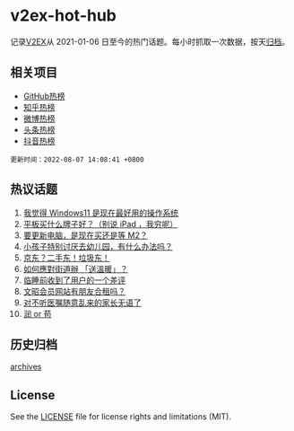 # v2ex-hot-hub

 记录[V2EX](https://www.v2ex.com/)从 2021-01-06 日至今的热门话题。每小时抓取一次数据，按天[归档](archives)。
 
 ## 相关项目

- [GitHub热榜](https://github.com/snaildev/github-hot-hub)
- [知乎热榜](https://github.com/snaildev/zhihu-hot-hub)
- [微博热榜](https://github.com/snaildev/weibo-hot-hub)
- [头条热榜](https://github.com/snaildev/toutiao-hot-hub)
- [抖音热榜](https://github.com/snaildev/douyin-hot-hub)


 `更新时间：2022-08-07 14:08:41 +0800`

## 热议话题

1. [我觉得 Windows11 是现在最好用的操作系统](https://www.v2ex.com/t/871109)
1. [平板买什么牌子好？（别说 iPad ，我穷呢）](https://www.v2ex.com/t/871194)
1. [要更新电脑，是现在买还是等 M2？](https://www.v2ex.com/t/871090)
1. [小孩子特别讨厌去幼儿园，有什么办法吗？](https://www.v2ex.com/t/871135)
1. [京东？二手东！垃圾东！](https://www.v2ex.com/t/871151)
1. [如何應對街道辦 「送溫暖」？](https://www.v2ex.com/t/871191)
1. [临睡前收到了用户的一个差评](https://www.v2ex.com/t/871163)
1. [文昭会员网站有朋友合租吗？](https://www.v2ex.com/t/871183)
1. [对不听医嘱随意乱来的家长无语了](https://www.v2ex.com/t/871126)
1. [润 or 苟](https://www.v2ex.com/t/871097)

## 历史归档

[archives](archives)

## License

See the [LICENSE](LICENSE) file for license rights and limitations (MIT).
